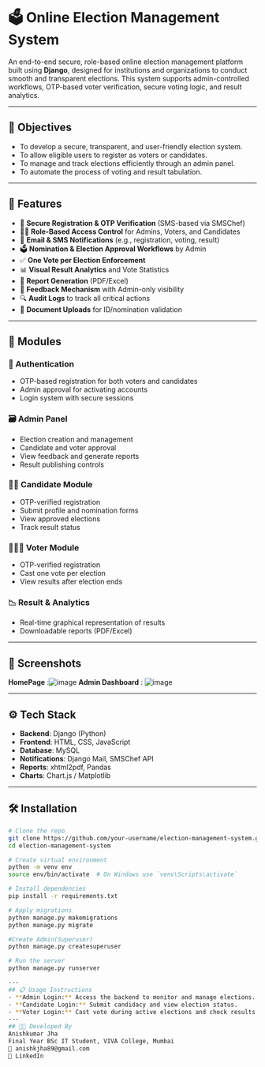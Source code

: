 # 🗳️ Online Election Management System

An end-to-end secure, role-based online election management platform built using **Django**, designed for institutions and organizations to conduct smooth and transparent elections. This system supports admin-controlled workflows, OTP-based voter verification, secure voting logic, and result analytics.

---

## 🎯 Objectives
- To develop a secure, transparent, and user-friendly election system.
- To allow eligible users to register as voters or candidates.
- To manage and track elections efficiently through an admin panel.
- To automate the process of voting and result tabulation.

---
## 🚀 Features

- 🔐 **Secure Registration & OTP Verification** (SMS-based via SMSChef)
- 🧑‍💼 **Role-Based Access Control** for Admins, Voters, and Candidates
- 📩 **Email & SMS Notifications** (e.g., registration, voting, result)
- 🗳️ **Nomination & Election Approval Workflows** by Admin
- ✅ **One Vote per Election Enforcement**
- 📊 **Visual Result Analytics** and Vote Statistics
- 📄 **Report Generation** (PDF/Excel)
- 📝 **Feedback Mechanism** with Admin-only visibility
- 🔍 **Audit Logs** to track all critical actions
- 📂 **Document Uploads** for ID/nomination validation

---

## 🧱 Modules

### 👤 Authentication
- OTP-based registration for both voters and candidates
- Admin approval for activating accounts
- Login system with secure sessions

### 🗃️ Admin Panel
- Election creation and management
- Candidate and voter approval
- View feedback and generate reports
- Result publishing controls

### 🧑‍💼 Candidate Module
- OTP-verified registration
- Submit profile and nomination forms
- View approved elections
- Track result status

### 🧑‍🤝‍🧑 Voter Module
- OTP-verified registration
- Cast one vote per election
- View results after election ends

### 📉 Result & Analytics
- Real-time graphical representation of results
- Downloadable reports (PDF/Excel)

---

## 📸 Screenshots

**HomePage** :![image](https://github.com/user-attachments/assets/a793f8ff-fe0d-4f9c-9684-3b93b2fc0990)
**Admin Dashboard** : ![image](https://github.com/user-attachments/assets/d6686ccd-fc1a-4b7a-a840-ce8637b9dd89)


---

## ⚙️ Tech Stack

- **Backend**: Django (Python)
- **Frontend**: HTML, CSS, JavaScript
- **Database**: MySQL
- **Notifications**: Django Mail, SMSChef API
- **Reports**: xhtml2pdf, Pandas
- **Charts**: Chart.js / Matplotlib

---

## 🛠️ Installation

```bash
# Clone the repo
git clone https://github.com/your-username/election-management-system.git
cd election-management-system

# Create virtual environment
python -m venv env
source env/bin/activate  # On Windows use `venv\Scripts\activate`

# Install dependencies
pip install -r requirements.txt

# Apply migrations
python manage.py makemigrations
python manage.py migrate

#Create Admin(Superuser)
python manage.py createsuperuser

# Run the server
python manage.py runserver

---
## 📋 Usage Instructions
- **Admin Login:** Access the backend to monitor and manage elections.
- **Candidate Login:** Submit candidacy and view election status.
- **Voter Login:** Cast vote during active elections and check results.
---
## 🧑‍💻 Developed By
Anishkumar Jha 
Final Year BSc IT Student, VIVA College, Mumbai
📧 anishkjha89@gmail.com
🔗 LinkedIn

